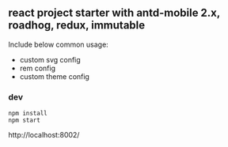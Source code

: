 ## react project starter with antd-mobile 2.x, roadhog, redux, immutable

Include below common usage:

- custom svg config
- rem config
- custom theme config

### dev

```
npm install
npm start
```

http://localhost:8002/

